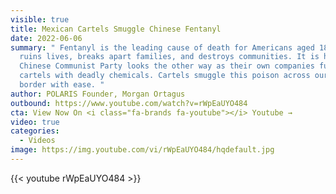```yaml
---
visible: true
title: Mexican Cartels Smuggle Chinese Fentanyl
date: 2022-06-06
summary: " Fentanyl is the leading cause of death for Americans aged 18-45. It
  ruins lives, breaks apart families, and destroys communities. It is hell.  The
  Chinese Communist Party looks the other way as their own companies fuel
  cartels with deadly chemicals. Cartels smuggle this poison across our southern
  border with ease. "
author: POLARIS Founder, Morgan Ortagus
outbound: https://www.youtube.com/watch?v=rWpEaUYO484
cta: View Now On <i class="fa-brands fa-youtube"></i> Youtube →
video: true
categories:
  - Videos
image: https://img.youtube.com/vi/rWpEaUYO484/hqdefault.jpg
---
```


{{< youtube rWpEaUYO484 >}}